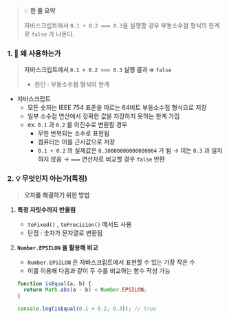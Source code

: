 > 💡 **한 줄 요약**
>
> 자바스크립트에서 `0.1 + 0.2 === 0.3`을 실행할 경우 부동소수점 형식의 한계로 `false` 가 나온다.

### 1. 🤔 왜 사용하는가

> **자바스크립트에서 `0.1 + 0.2 === 0.3` 실행 결과 ⇒ `false`**
>
> - 원인 : 부동소수점 형식의 한계

- 자바스크립트
  - 모든 숫자는 IEEE 754 표준을 따르는 64비트 부동소수점 형식으로 저장
  - 일부 소수점 연산에서 정확한 값을 저장하지 못하는 한계 가짐
  - ex. `0.1` 과 `0.2` 를 이진수로 변환할 경우
    - 무한 반복되는 소수로 표현됨
    - 컴퓨터는 이를 근사값으로 저장
    - `0.1 + 0.2` 의 실제값은 `0.30000000000000004` 가 됨
      → 이는 `0.3` 과 일치하지 않음
      → `===` 연산자로 비교할 경우 `false` 반환

### 2. 💡 무엇인지 아는가(특징)

> **오차를 해결하기 위한 방법**

1. **특정 자릿수까지 반올림**
   - `toFixed()` , `toPrecision()` 메서드 사용
   - 단점 : 숫자가 문자열로 변환됨
2. **`Number.EPSILON` 을 활용해 비교**

   - `Number.EPSILON` 은 자바스크립트에서 표현할 수 있는 가장 작은 수
   - 이를 이용해 다음과 같이 두 수를 비교하는 함수 작성 가능

   ```jsx
   function isEqual(a, b) {
     return Math.abs(a - b) < Number.EPSILON;
   }

   console.log(isEqual(0.1 + 0.2, 0.3)); // true
   ```

